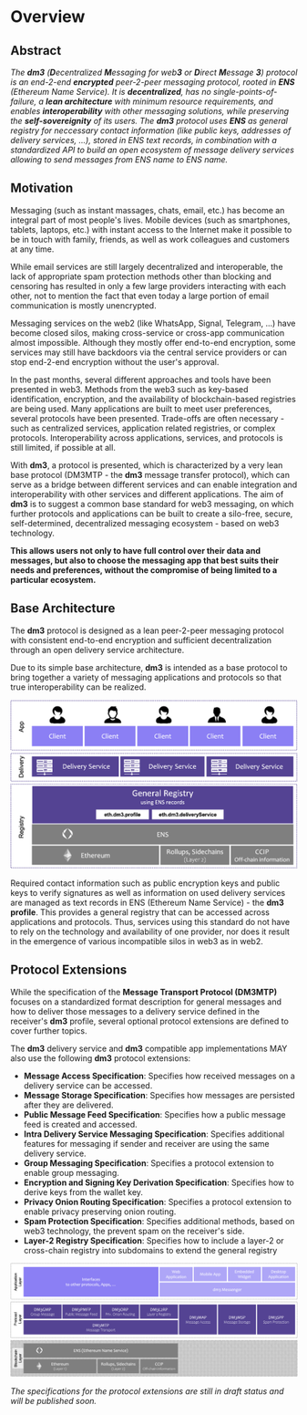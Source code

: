 # Overview

## Abstract

_The **dm3** (**D**ecentralized **M**essaging for web**3** or **D**irect **M**essage **3**) protocol is an end-2-end **encrypted** peer-2-peer messaging protocol, rooted in **ENS** (Ethereum Name Service). It is **decentralized**, has no single-points-of-failure, a **lean architecture** with minimum resource requirements, and enables **interoperability** with other messaging solutions, while preserving the **self-sovereignity** of its users.
The **dm3** protocol uses **ENS** as general registry for neccessary contact information (like public keys, addresses of delivery services, ...), stored in ENS text records, in combination with a standardized API to build an open ecosystem of message delivery services allowing to send messages from ENS name to ENS name._

## Motivation

Messaging (such as instant massages, chats, email, etc.) has become an integral part of most people's lives. Mobile devices (such as smartphones, tablets, laptops, etc.) with instant access to the Internet make it possible to be in touch with family, friends, as well as work colleagues and customers at any time.

While email services are still largely decentralized and interoperable, the lack of appropriate spam protection methods other than blocking and censoring has resulted in only a few large providers interacting with each other, not to mention the fact that even today a large portion of email communication is mostly unencrypted.

Messaging services on the web2 (like WhatsApp, Signal, Telegram, ...) have become closed silos, making cross-service or cross-app communication almost impossible. Although they mostly offer end-to-end encryption, some services may still have backdoors via the central service providers or can stop end-2-end encryption without the user's approval.

In the past months, several different approaches and tools have been presented in web3. Methods from the web3 such as key-based identification, encryption, and the availability of blockchain-based registries are being used. Many applications are built to meet user preferences, several protocols have been presented. Trade-offs are often necessary - such as centralized services, application related registries, or complex protocols. Interoperability across applications, services, and protocols is still limited, if possible at all.

With **dm3**, a protocol is presented, which is characterized by a very lean base protocol (DM3MTP - the **dm3** message transfer protocol), which can serve as a bridge between different services and can enable integration and interoperability with other services and different applications. The aim of **dm3** is to suggest a common base standard for web3 messaging, on which further protocols and applications can be built to create a silo-free, secure, self-determined, decentralized messaging ecosystem - based on web3 technology.

**This allows users not only to have full control over their data and messages, but also to choose the messaging app that best suits their needs and preferences, without the compromise of being limited to a particular ecosystem.**
  
## Base Architecture

The **dm3** protocol is designed as a lean peer-2-peer messaging protocol with consistent end-to-end encryption and sufficient decentralization through an open delivery service architecture.

Due to its simple base architecture, **dm3** is intended as a base protocol to bring together a variety of messaging applications and protocols so that true interoperability can be realized.

![image](architecture.png)

Required contact information such as public encryption keys and public keys to verify signatures as well as information on used delivery services are managed as text records in ENS (Ethereum Name Service) - the **dm3 profile**. This provides a general registry that can be accessed across applications and protocols. Thus, services using this standard do not have to rely on the technology and availability of one provider, nor does it result in the emergence of various incompatible silos in web3 as in web2.

## Protocol Extensions

While the specification of the **Message Transport Protocol (DM3MTP)** focuses on a standardized format description for general messages and how to deliver those messages to a delivery service defined in the receiver's **dm3** profile, several optional protocol extensions are defined to cover further topics.

The **dm3** delivery service and **dm3** compatible app implementations MAY also use the following **dm3** protocol extensions:

* **Message Access Specification**: Specifies how received messages on a delivery service can be accessed.
* **Message Storage Specification**: Specifies how messages are persisted after they are delivered.
* **Public Message Feed Specification**: Specifies how a public message feed is created and accessed.
* **Intra Delivery Service Messaging Specification**: Specifies additional features for messaging if sender and receiver are using the same delivery service.
* **Group Messaging Specification**: Specifies a protocol extension to enable group messaging.
* **Encryption and Signing Key Derivation Specification**: Specifies how to derive keys from the wallet key.
* **Privacy Onion Routing Specification**: Specifies a protocol extension to enable privacy preserving onion routing.
* **Spam Protection Specification**: Specifies additional methods, based on web3 technology, the prevent spam on the receiver's side.
* **Layer-2 Registry Specification**: Specifies how to include a layer-2 or cross-chain registry into subdomains to extend the general registry

![image](packages.png)

_The specifications for the protocol extensions are still in draft status and will be published soon._
